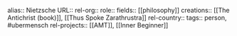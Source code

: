 alias:: Nietzsche
URL::
rel-org::
role::
fields:: [[philosophy]]
creations:: [[The Antichrist (book)]], [[Thus Spoke Zarathrustra]]
rel-country::
tags:: person, #ubermensch
rel-projects:: [[AMT]], [[Inner Beginner]]
